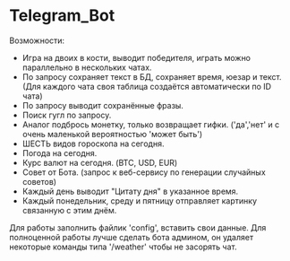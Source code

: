 # Telegram_Bot

Возможности:
* Игра на двоих в кости, выводит победителя, играть можно параллельно в нескольких чатах.
* По запросу сохраняет текст в БД, сохраняет время, юезар и текст. (Для каждого чата своя таблица создаётся автоматически по ID чата)
* По запросу выводит сохранённые фразы.
* Поиск гугл по запросу.
* Аналог подбрось монетку, только возвращает гифки. ('да','нет' и с очень маленькой вероятностью 'может быть')
* ШЕСТЬ видов гороскопа на сегодня.
* Погода на сегодня.
* Курс валют на сегодня. (BTC, USD, EUR) 
* Совет от Бота. (запрос к веб-сервису по генерации случайных советов)
* Каждый день выводит "Цитату дня" в указанное время.
* Каждый понедельник, среду и пятницу отправляет картинку связанную с этим днём.

Для работы заполнить файлик 'config', вставить свои данные.
Для полноценной работы лучше сделать бота админом, он удаляет некоторые команды типа '/weather' чтобы не засорять чат.
